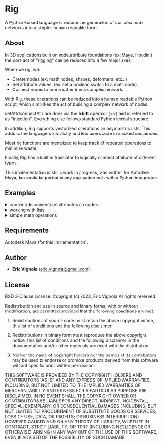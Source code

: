 # Rig
A Python-based language to reduce the generation of complex node
networks into a simpler human readable form.

## About
In 3D applications built on node.attribute foundations (ex: Maya, Houdini)
the core act of "rigging" can be reduced into a few major axes:

When we rig, we:
* Create nodes (ex: math nodes, shapes, deformers, etc...)
* Set attribute values. (ex: set a boolean switch to a math node)
* Connect nodes to one another into a complex network.

With Rig, these operations can be reduced into a human readable Python script,
which simplifies the act of building a complex network of nodes.

setAttr/connectAttr are done via the __lshift__ operator (<<) and is referred
to as "injection". Everything else follows standard Python lexical structure.

In addition, Rig supports vectorized operations on asymmetric lists.
This adds to the language's simplicity and lets users code in stacked sequences.

Most rig functions are memoized to keep track of repeated operations to minimize waste.

Finally, Rig has a built in translator to logically connect attribute of
different types.

This implementation is still a work in progress, was written for Autodesk Maya,
but could be ported to any application built with a Python interpreter.

## Examples
<details>
<p>
   <summary>connect/disconnect/set attributes on nodes</summary>

   ```python
   from rig import Node

   obj1 = Node('pCube1')
   obj2 = Node('pCube2')

   # Connect pCube2.t to pCube1.t
   obj2.t << obj1.t

   # Disconnect any incomming connection to pCube2.t
   obj2.t << None

   # setAttr on pCube2.t to 1,2,3
   obj2.t << [1,2,3]

   ```
</p>
</details>


<details>
<p>
   <summary>working with lists</summary>

   ```python
   from rig import Node, List

   node_list = List(['pCube1','pCube2','pCube3','pCube4'])
   node = Node('pCube5')

   # Set all elements of node_list to [0,0,0]
   node_list.t << [[0,0,0],[0,0,0],[0,0,0],[0,0,0]]
   # or
   node_list.t << 0
   
   # Connect pCube5.t to all elements of node_list.t
   node_list.t << node.t

   # Disconnect any incomming connections to node_list
   node_list.t << None

   # Connect pCube1 and pCube2 to pCube3 and pCube4
   node_list[2:].t << node_list[:2].t

   ```
</p>
</details>

<details>
<p>
   <summary>simple math operations</summary>

   ```python
   from rig import Node

   obj1 = Node('pCube1')
   obj2 = Node('pCube2')

   # add pCube1.tx to pCube2.tx
   add = obj1.tx + obj2.tx
   print (add) # Result: Node('plusMinusAverage1.output1D')

   # divide that by 4
   divided = add / 4
   print (divided) # Result: Node('multiplyDivide1.output')

   # to the power of 2
   power = divided ** 2
   print (power) # Result: Node('multiplyDivide2.output')

   ```
</p>
</details>


## Requirements
Autodesk Maya (for this implementation).

## Author
* **Eric Vignola** (eric.vignola@gmail.com)

## License
BSD 3-Clause License:
Copyright (c)  2023, Eric Vignola
All rights reserved.

Redistribution and use in source and binary forms, with or without
modification, are permitted provided that the following conditions are met:


1. Redistributions of source code must retain the above copyright notice,
   this list of conditions and the following disclaimer.

2. Redistributions in binary form must reproduce the above copyright notice,
   this list of conditions and the following disclaimer in the documentation
   and/or other materials provided with the distribution.

3. Neither the name of copyright holders nor the names of its
   contributors may be used to endorse or promote products derived from
   this software without specific prior written permission.

THIS SOFTWARE IS PROVIDED BY THE COPYRIGHT HOLDERS AND CONTRIBUTORS "AS IS"
AND ANY EXPRESS OR IMPLIED WARRANTIES, INCLUDING, BUT NOT LIMITED TO, THE
IMPLIED WARRANTIES OF MERCHANTABILITY AND FITNESS FOR A PARTICULAR PURPOSE ARE
DISCLAIMED. IN NO EVENT SHALL THE COPYRIGHT OWNER OR CONTRIBUTORS BE LIABLE
FOR ANY DIRECT, INDIRECT, INCIDENTAL, SPECIAL, EXEMPLARY, OR CONSEQUENTIAL
DAMAGES (INCLUDING, BUT NOT LIMITED TO, PROCUREMENT OF SUBSTITUTE GOODS OR
SERVICES; LOSS OF USE, DATA, OR PROFITS; OR BUSINESS INTERRUPTION) HOWEVER
CAUSED AND ON ANY THEORY OF LIABILITY, WHETHER IN CONTRACT, STRICT LIABILITY,
OR TORT (INCLUDING NEGLIGENCE OR OTHERWISE) ARISING IN ANY WAY OUT OF THE USE
OF THIS SOFTWARE, EVEN IF ADVISED OF THE POSSIBILITY OF SUCH DAMAGE.
